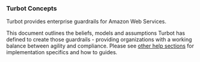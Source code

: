 ### Turbot Concepts
Turbot provides enterprise guardrails for Amazon Web Services.

This document outlines the beliefs, models and assumptions Turbot has defined
to create those guardrails - providing organizations with a working balance
between agility and compliance. Please see [other help sections](https://help.github.com) for
implementation specifics and how to guides.
